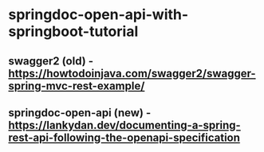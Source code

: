 # springdoc-open-api-with-springboot-tutorial

## swagger2 (old) - https://howtodoinjava.com/swagger2/swagger-spring-mvc-rest-example/

## springdoc-open-api (new) - https://lankydan.dev/documenting-a-spring-rest-api-following-the-openapi-specification
